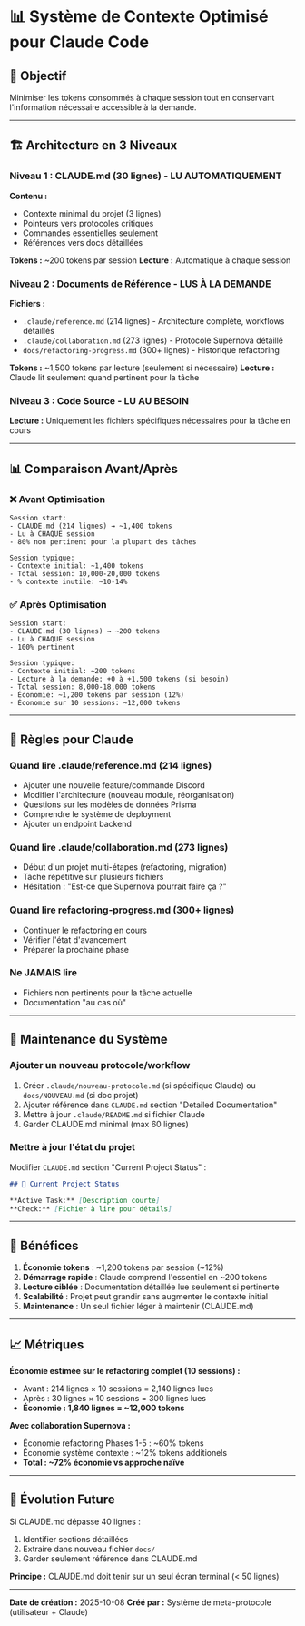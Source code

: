 # 📊 Système de Contexte Optimisé pour Claude Code

## 🎯 Objectif

Minimiser les tokens consommés à chaque session tout en conservant l'information nécessaire accessible à la demande.

---

## 🏗️ Architecture en 3 Niveaux

### Niveau 1 : CLAUDE.md (30 lignes) - LU AUTOMATIQUEMENT
**Contenu :**
- Contexte minimal du projet (3 lignes)
- Pointeurs vers protocoles critiques
- Commandes essentielles seulement
- Références vers docs détaillées

**Tokens :** ~200 tokens par session
**Lecture :** Automatique à chaque session

### Niveau 2 : Documents de Référence - LUS À LA DEMANDE
**Fichiers :**
- `.claude/reference.md` (214 lignes) - Architecture complète, workflows détaillés
- `.claude/collaboration.md` (273 lignes) - Protocole Supernova détaillé
- `docs/refactoring-progress.md` (300+ lignes) - Historique refactoring

**Tokens :** ~1,500 tokens par lecture (seulement si nécessaire)
**Lecture :** Claude lit seulement quand pertinent pour la tâche

### Niveau 3 : Code Source - LU AU BESOIN
**Lecture :** Uniquement les fichiers spécifiques nécessaires pour la tâche en cours

---

## 📊 Comparaison Avant/Après

### ❌ Avant Optimisation
```
Session start:
- CLAUDE.md (214 lignes) → ~1,400 tokens
- Lu à CHAQUE session
- 80% non pertinent pour la plupart des tâches

Session typique:
- Contexte initial: ~1,400 tokens
- Total session: 10,000-20,000 tokens
- % contexte inutile: ~10-14%
```

### ✅ Après Optimisation
```
Session start:
- CLAUDE.md (30 lignes) → ~200 tokens
- Lu à CHAQUE session
- 100% pertinent

Session typique:
- Contexte initial: ~200 tokens
- Lecture à la demande: +0 à +1,500 tokens (si besoin)
- Total session: 8,000-18,000 tokens
- Économie: ~1,200 tokens par session (12%)
- Économie sur 10 sessions: ~12,000 tokens
```

---

## 🎯 Règles pour Claude

### Quand lire .claude/reference.md (214 lignes)
- Ajouter une nouvelle feature/commande Discord
- Modifier l'architecture (nouveau module, réorganisation)
- Questions sur les modèles de données Prisma
- Comprendre le système de deployment
- Ajouter un endpoint backend

### Quand lire .claude/collaboration.md (273 lignes)
- Début d'un projet multi-étapes (refactoring, migration)
- Tâche répétitive sur plusieurs fichiers
- Hésitation : "Est-ce que Supernova pourrait faire ça ?"

### Quand lire refactoring-progress.md (300+ lignes)
- Continuer le refactoring en cours
- Vérifier l'état d'avancement
- Préparer la prochaine phase

### Ne JAMAIS lire
- Fichiers non pertinents pour la tâche actuelle
- Documentation "au cas où"

---

## 📝 Maintenance du Système

### Ajouter un nouveau protocole/workflow
1. Créer `.claude/nouveau-protocole.md` (si spécifique Claude) ou `docs/NOUVEAU.md` (si doc projet)
2. Ajouter référence dans `CLAUDE.md` section "Detailed Documentation"
3. Mettre à jour `.claude/README.md` si fichier Claude
4. Garder CLAUDE.md minimal (max 60 lignes)

### Mettre à jour l'état du projet
Modifier `CLAUDE.md` section "Current Project Status" :
```markdown
## 🎯 Current Project Status

**Active Task:** [Description courte]
**Check:** [Fichier à lire pour détails]
```

---

## 🚀 Bénéfices

1. **Économie tokens** : ~1,200 tokens par session (~12%)
2. **Démarrage rapide** : Claude comprend l'essentiel en ~200 tokens
3. **Lecture ciblée** : Documentation détaillée lue seulement si pertinente
4. **Scalabilité** : Projet peut grandir sans augmenter le contexte initial
5. **Maintenance** : Un seul fichier léger à maintenir (CLAUDE.md)

---

## 📈 Métriques

**Économie estimée sur le refactoring complet (10 sessions) :**
- Avant : 214 lignes × 10 sessions = 2,140 lignes lues
- Après : 30 lignes × 10 sessions = 300 lignes lues
- **Économie : 1,840 lignes = ~12,000 tokens**

**Avec collaboration Supernova :**
- Économie refactoring Phases 1-5 : ~60% tokens
- Économie système contexte : ~12% tokens additionels
- **Total : ~72% économie vs approche naïve**

---

## 🔄 Évolution Future

Si CLAUDE.md dépasse 40 lignes :
1. Identifier sections détaillées
2. Extraire dans nouveau fichier `docs/`
3. Garder seulement référence dans CLAUDE.md

**Principe :** CLAUDE.md doit tenir sur un seul écran terminal (< 50 lignes)

---

**Date de création :** 2025-10-08
**Créé par :** Système de meta-protocole (utilisateur + Claude)
